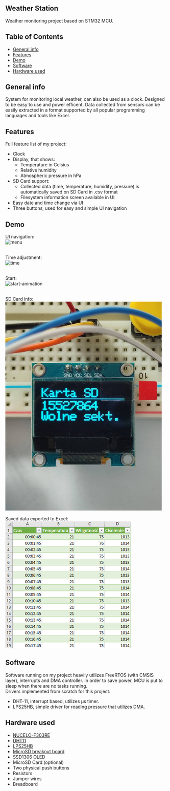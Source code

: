 ## Weather Station
Weather monitoring project based on STM32 MCU.

## Table of Contents
- [General info](#general-info)
- [Features](#features)
- [Demo](#demo)
- [Software](#software)
- [Hardware used](#hardware-used)

## General info
System for monitoring local weather, can also be used as a clock. Designed to be easy to use and power efficent. Data collected from sensors can be easily extracted in a format supported by all popular programming languages and tools like Excel.

## Features
Full feature list of my project:
* Clock
* Display, that shows:
    * Temperature in Celsius
    * Relative humidity
    * Atmospheric pressure in hPa
* SD Card support:
    * Collected data (time, temperature, humidity, pressure) is automatically saved on SD Card in .csv format
    * Filesystem information screen available in UI
* Easy date and time change via UI
* Three buttons, used for easy and simple UI navigation

## Demo
UI navigation:<br>
![menu](./img/menu.gif)

<br>Time adjustment:<br>
![time](./img/date_time.gif)

<br>Start:<br>
![start-animation](./img/start.gif)

<br>SD Card info:<br>
![sdcard-info](./img/sd2.jpg)

Saved data exported to Excel:<br>
![data-in-excel](./img/excel.png)

## Software
Software running on my project heavily utilizes FreeRTOS (with CMSIS layer), interrupts and DMA controller. In order to save power, MCU is put to sleep when there are no tasks running.<br>
Drivers implemented from scratch for this project:
* DHT-11, interrupt based, utilizes µs timer.
* LPS25HB, simple driver for reading pressure that utilizes DMA. 

## Hardware used
* [NUCELO-F303RE](https://www.st.com/en/evaluation-tools/nucleo-f303re.html)
* [DHT11](https://www.adafruit.com/product/386)
* [LPS25HB](https://www.st.com/en/mems-and-sensors/lps25hb.html)
* [MicroSD breakout board](https://www.adafruit.com/product/254)
* SSD1306 OLED
* MicroSD Card (optional)
* Two physical push buttons
* Resistors
* Jumper wires
* Breadboard